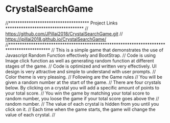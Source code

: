 # CrystalSearchGame
//************************************  Project Links    ***********************************
// https://github.com/JPillai2018/CrystalSearchGame.git
// https://jpillai2018.github.io/CrystalSearchGame/
//******************************************************************************************
// This is a simple game that demonstrates the use of Javascript Random Function effectively and BootStrap.
// Code is using Image click function as well as generating random function at different stages of the game.
// Code is optimized and written very effectively. UI design is very attractive and simple to understand with user prompts.
// Color theme is very pleasing.
// Following are the Game rules
// You will be given a random number at the start of the game.
// There are four crystals below. By clicking on a crystal you will add a specific amount of points to your total score.
// You win the game by matching your total score to random number, you loose the game if your total score goes above the 
// random number.
// The value of each crystal is hidden from you until you click on it.
// Each time when the game starts, the game will change the value of each crystal.
// 